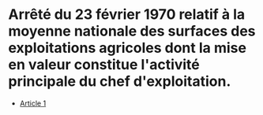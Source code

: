 # Arrêté du 23 février 1970 relatif à la moyenne nationale des surfaces des exploitations agricoles dont la mise en valeur constitue l'activité principale du chef d'exploitation.

- [Article 1](article-1.md)
